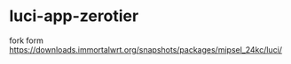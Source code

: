 # luci-app-zerotier
fork form https://downloads.immortalwrt.org/snapshots/packages/mipsel_24kc/luci/
